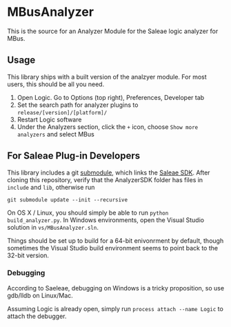 MBusAnalyzer
============

This is the source for an Analyzer Module for the Saleae logic analyzer for MBus.


Usage
-----

This library ships with a built version of the analzyer module. For most users,
this should be all you need.

  1. Open Logic. Go to Options (top right), Preferences, Developer tab
  2. Set the search path for analyzer plugins to `release/[version]/[platform]/`
  3. Restart Logic software
  4. Under the Analyzers section, click the `+` icon, choose `Show more analyzers` and select MBus


For Saleae Plug-in Developers
-----------------------------

This library includes a git [submodule](https://github.com/blog/2104-working-with-submodules),
which links the [Saleae SDK](http://community.saleae.com/AnalyzerSdk). After cloning this
repository, verify that the AnalyzerSDK folder has files in `include` and `lib`, otherwise run

    git submodule update --init --recursive

On OS X / Linux, you should simply be able to run `python build_analyzer.py`. In Windows
environments, open the Visual Studio solution in `vs/MBusAnalyzer.sln`.

Things should be set up to build for a 64-bit enivonrment by default, though sometimes the
Visual Studio build environment seems to point back to the 32-bit version.

### Debugging

According to Saeleae, debugging on Windows is a tricky proposition, so use gdb/lldb on Linux/Mac.

Assuming Logic is already open, simply run `process attach --name Logic` to attach the debugger.
